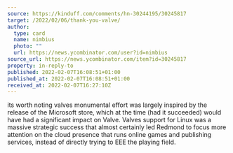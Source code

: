 ```yaml
---
source: https://kinduff.com/comments/hn-30244195/30245817
target: /2022/02/06/thank-you-valve/
author:
  type: card
  name: nimbius
  photo: ""
  url: https://news.ycombinator.com/user?id=nimbius
source_url: https://news.ycombinator.com/item?id=30245817
property: in-reply-to
published: 2022-02-07T16:08:51+01:00
published_at: 2022-02-07T16:08:51+01:00
received_at: 2022-02-07T16:27:10Z
---
```


its worth noting valves monumental effort was largely inspired by the release of the Microsoft store, which at the time (had it succeeded) would have had a significant impact on Valve. Valves support for Linux was a massive strategic success that almost certainly led Redmond to focus more attention on the cloud presence that runs online games and publishing services, instead of directly trying to EEE the playing field.